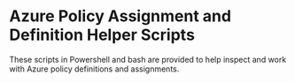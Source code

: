 # Azure Policy Assignment and Definition Helper Scripts

These scripts in Powershell and bash are provided to help inspect and work with Azure policy definitions and assignments.

